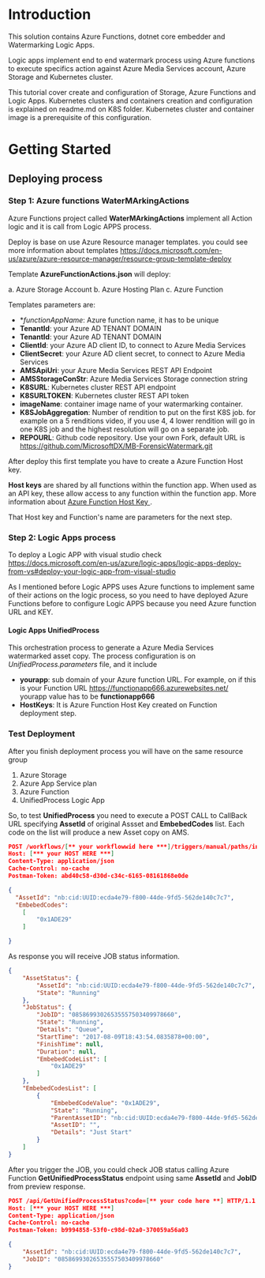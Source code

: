 # Introduction 
This solution contains Azure Functions, dotnet core embedder and Watermarking Logic Apps.

Logic apps implement end to end watermark process using Azure  functions to execute specifics action against Azure Media Services account, Azure Storage and Kubernetes cluster.

This tutorial cover create and configuration of Storage, Azure Functions and Logic Apps. Kubernetes clusters and containers creation and configuration  is explained on readme.md on K8S folder. Kubernetes cluster and container image is a prerequisite  of this configuration.

# Getting Started
## Deploying process


### Step 1: Azure functions WaterMArkingActions
Azure Functions project called **WaterMArkingActions** implement all Action logic and it is call from Logic APPS process.

Deploy is base on use Azure Resource manager templates. you could see more information about templates <a href="https://docs.microsoft.com/en-us/azure/azure-resource-manager/resource-group-template-deploy" target="_blank">https://docs.microsoft.com/en-us/azure/azure-resource-manager/resource-group-template-deploy</a>

Template **AzureFunctionActions.json** will deploy:

a. Azure Storage Account
b. Azure Hosting Plan
c. Azure Function

Templates parameters are:

* **functionAppName*: Azure function name, it has to be unique
* **TenantId**: your Azure AD TENANT DOMAIN
* **TenantId**: your Azure AD TENANT DOMAIN
* **ClientId**: your Azure AD client ID, to connect to Azure Media Services
* **ClientSecret**: your Azure AD client secret, to connect to Azure Media Services
* **AMSApiUri**: your Azure Media Services REST API Endpoint
* **AMSStorageConStr**: Azure Media Services Storage connection string
* **K8SURL**: Kubernetes cluster REST API endpoint
* **K8SURLTOKEN**: Kubernetes cluster REST API token
* **imageName**: container image name of your watermarking container.
* **K8SJobAggregation**: Number of rendition to put on the first K8S job. for example on a 5 renditions video, if you use 4, 4 lower rendition will go in one K8S job and the highest resolution will go on a separate job.
* **REPOURL**: Github code repository. Use your own Fork, default URL is https://github.com/MicrosoftDX/MB-ForensicWatermark.git


After deploy this first template you have to create a Azure Function Host key. 

**Host keys** are shared by all functions within the function app. When used as an API key, these allow access to any function within the function app. More information about <a href="https://docs.microsoft.com/en-us/azure/azure-functions/functions-bindings-http-webhook#working-with-keys" target="_blank">Azure Function Host Key </a>.

That Host key and Function's name are parameters for the next step. 


### Step 2: Logic Apps process
To deploy a Logic APP with visual studio check https://docs.microsoft.com/en-us/azure/logic-apps/logic-apps-deploy-from-vs#deploy-your-logic-app-from-visual-studio

As I mentioned before Logic APPS uses Azure functions to implement same of their actions on the logic process, so you need to have deployed Azure Functions before to configure Logic APPS because you need Azure function URL and KEY.


#### Logic Apps UnifiedProcess
This orchestration process to generate a Azure Media Services watermarked asset copy. 
The process configuration is on *UnifiedProcess.parameters* file, and it include
* **yourapp**: sub domain of your Azure function URL. For example, on if this is your Function URL https://functionapp666.azurewebsites.net/ yourapp value has to be **functionapp666**
* **HostKeys**: It is Azure Function Host Key created on Function deployment step.


### Test Deployment 
After you finish deployment process you will have on the same resource group

1.  Azure Storage
2. Azure App Service plan
3. Azure Function
4. UnifiedProcess Logic App


So, to test **UnifiedProcess** you need to execute a POST CALL to CallBack URL specifying **AssetId** of original Assset and **EmbebedCodes** list. Each code on the list will produce a new Asset copy on AMS.

```json
POST /workflows/[** your workflowwid here ***]/triggers/manual/paths/invoke?api-version=2016-06-01&amp;sp=%2Ftriggers%2Fmanual%2Frun&amp;sv=1.0&amp;sig=[** your sig **] HTTP/1.1
Host: [*** your HOST HERE ***]
Content-Type: application/json
Cache-Control: no-cache
Postman-Token: abd40c58-d30d-c34c-6165-08161868e0de

{
  "AssetId": "nb:cid:UUID:ecda4e79-f800-44de-9fd5-562de140c7c7",
  "EmbebedCodes": 
    [
    	"0x1ADE29"
    ]

}
```
As response you will receive JOB status information.

```json
{
    "AssetStatus": {
        "AssetId": "nb:cid:UUID:ecda4e79-f800-44de-9fd5-562de140c7c7",
        "State": "Running"
    },
    "JobStatus": {
        "JobID": "08586993026535557503409978660",
        "State": "Running",
        "Details": "Queue",
        "StartTime": "2017-08-09T18:43:54.0835878+00:00",
        "FinishTime": null,
        "Duration": null,
        "EmbebedCodeList": [
            "0x1ADE29"
        ]
    },
    "EmbebedCodesList": [
        {
            "EmbebedCodeValue": "0x1ADE29",
            "State": "Running",
            "ParentAssetID": "nb:cid:UUID:ecda4e79-f800-44de-9fd5-562de140c7c7",
            "AssetID": "",
            "Details": "Just Start"
        }
    ]
}
```

After you trigger the JOB, you could check JOB status calling Azure Function **GetUnifiedProcessStatus** endpoint using same **AssetId** and **JobID** from preview response.
```json
POST /api/GetUnifiedProcessStatus?code=[** your code here **] HTTP/1.1
Host: [*** your HOST HERE ***]
Content-Type: application/json
Cache-Control: no-cache
Postman-Token: b9994858-53f0-c98d-02a0-370059a56a03

{
	"AssetId": "nb:cid:UUID:ecda4e79-f800-44de-9fd5-562de140c7c7",
	"JobID": "08586993026535557503409978660"
}
```
